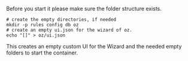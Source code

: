 Before you start it please make sure the folder structure exists.

```shell
# create the empty directories, if needed
mkdir -p rules config db oz
# create an empty ui.json for the wizard of oz.
echo "[]" > oz/ui.json
```
This creates an empty custom UI for the Wizard and the needed empty folders to start the container.